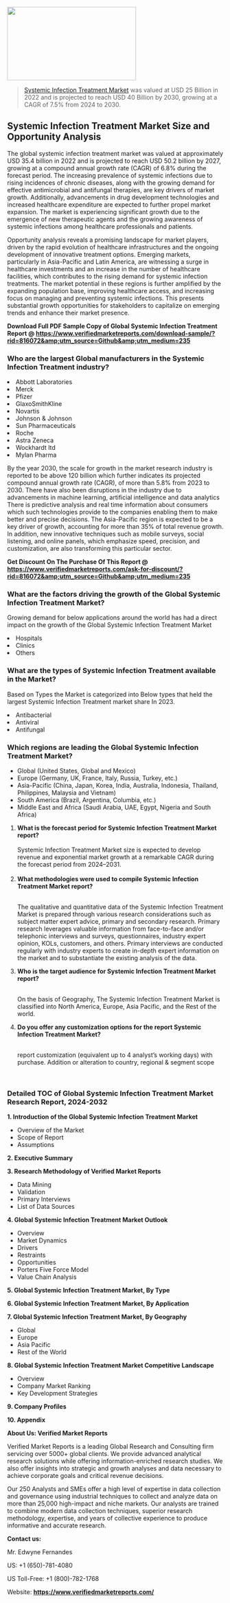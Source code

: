 <img src="https://ffe5etoiles.com/wp-content/uploads/2024/12/MST1-300x171.png" alt="" width="300" height="171" class="alignnone size-medium wp-image-20088" /><blockquote><p><p><a href="https://www.verifiedmarketreports.com/download-sample/?rid=816072&utm_source=Github&utm_medium=235" target="_blank">Systemic Infection Treatment Market</a> was valued at USD 25 Billion in 2022 and is projected to reach USD 40 Billion by 2030, growing at a CAGR of 7.5% from 2024 to 2030.</p></blockquote><p><h2>Systemic Infection Treatment Market Size and Opportunity Analysis</h2><p>The global systemic infection treatment market was valued at approximately USD 35.4 billion in 2022 and is projected to reach USD 50.2 billion by 2027, growing at a compound annual growth rate (CAGR) of 6.8% during the forecast period. The increasing prevalence of systemic infections due to rising incidences of chronic diseases, along with the growing demand for effective antimicrobial and antifungal therapies, are key drivers of market growth. Additionally, advancements in drug development technologies and increased healthcare expenditure are expected to further propel market expansion. The market is experiencing significant growth due to the emergence of new therapeutic agents and the growing awareness of systemic infections among healthcare professionals and patients.</p><p>Opportunity analysis reveals a promising landscape for market players, driven by the rapid evolution of healthcare infrastructures and the ongoing development of innovative treatment options. Emerging markets, particularly in Asia-Pacific and Latin America, are witnessing a surge in healthcare investments and an increase in the number of healthcare facilities, which contributes to the rising demand for systemic infection treatments. The market potential in these regions is further amplified by the expanding population base, improving healthcare access, and increasing focus on managing and preventing systemic infections. This presents substantial growth opportunities for stakeholders to capitalize on emerging trends and enhance their market presence.</p></p><p class=""><strong>Download Full PDF Sample Copy of Global Systemic Infection Treatment Report @ <a href="https://www.verifiedmarketreports.com/download-sample/?rid=816072&amp;utm_source=Github&amp;utm_medium=235" target="_blank">https://www.verifiedmarketreports.com/download-sample/?rid=816072&amp;utm_source=Github&amp;utm_medium=235</a></strong></p><h3 id="" class="">Who are the largest Global manufacturers in the Systemic Infection Treatment industry?</h3><p><li>Abbott Laboratories</li><li> Merck</li><li> Pfizer</li><li> GlaxoSmithKline</li><li> Novartis</li><li> Johnson & Johnson</li><li> Sun Pharmaceuticals</li><li> Roche</li><li> Astra Zeneca</li><li> Wockhardt ltd</li><li> Mylan Pharma</li></p><div class=""><div class="" dir="" data-message-author-role="" data-message-id="" data-message-model-slug=""><div class=""><div class=""><div class=""><div class="" dir="" data-message-author-role="" data-message-id="" data-message-model-slug=""><div class=""><div class=""><p>By the year 2030, the scale for growth in the market research industry is reported to be above 120 billion which further indicates its projected compound annual growth rate (CAGR), of more than 5.8% from 2023 to 2030. There have also been disruptions in the industry due to advancements in machine learning, artificial intelligence and data analytics There is predictive analysis and real time information about consumers which such technologies provide to the companies enabling them to make better and precise decisions. The Asia-Pacific region is expected to be a key driver of growth, accounting for more than 35% of total revenue growth. In addition, new innovative techniques such as mobile surveys, social listening, and online panels, which emphasize speed, precision, and customization, are also transforming this particular sector.</p><p><strong>Get Discount On The Purchase Of This Report @&nbsp; <a href="https://www.verifiedmarketreports.com/ask-for-discount/?rid=816072&amp;utm_source=Github&amp;utm_medium=235" target="_blank">https://www.verifiedmarketreports.com/ask-for-discount/?rid=816072&amp;utm_source=Github&amp;utm_medium=235</a></strong></p></div></div></div></div></div></div></div></div><h3 id="" class="">What are the factors driving the growth of the Global Systemic Infection Treatment Market?</h3><p id="" class="">Growing demand for below applications around the world has had a direct impact on the growth of the Global Systemic Infection Treatment Market</p><p id="" class=""><li>Hospitals</li><li> Clinics</li><li> Others</li></p><h3 id="" class="">What are the types of Systemic Infection Treatment available in the Market?</h3><p id="" class="">Based on Types the Market is categorized into Below types that held the largest Systemic Infection Treatment market share In 2023.</p><p id="" class=""><li>Antibacterial</li><li> Antiviral</li><li> Antifungal</li></p><h3 id="" class="">Which regions are leading the Global Systemic Infection Treatment Market?</h3><ul><li>Global (United States, Global and Mexico)</li><li>Europe (Germany, UK, France, Italy, Russia, Turkey, etc.)</li><li>Asia-Pacific (China, Japan, Korea, India, Australia, Indonesia, Thailand, Philippines, Malaysia and Vietnam)</li><li>South America (Brazil, Argentina, Columbia, etc.)</li><li>Middle East and Africa (Saudi Arabia, UAE, Egypt, Nigeria and South Africa)</li></ul><p><ol><li><strong>What is the forecast period for Systemic Infection Treatment Market report?<br /></strong><br /><span data-sheets-root="1" data-sheets-value="{&quot;1&quot;:2,&quot;2&quot;:&quot;XXXX size is expected to develop revenue and exponential market growth at a remarkable CAGR during the forecast period from 2024&ndash;2030.&quot;}" data-sheets-userformat="{&quot;2&quot;:12674,&quot;4&quot;:{&quot;1&quot;:2,&quot;2&quot;:16776960},&quot;10&quot;:2,&quot;11&quot;:0,&quot;15&quot;:&quot;Arial&quot;,&quot;16&quot;:12}">Systemic Infection Treatment Market size is expected to develop revenue and exponential market growth at a remarkable CAGR during the forecast period from 2024&ndash;2031.</span><br /><br /></li><li><strong>What methodologies were used to compile Systemic Infection Treatment Market report?<br /><br /></strong><p>The qualitative and quantitative data of the&nbsp;Systemic Infection Treatment Market is prepared through various research considerations such as subject matter expert advice, primary and secondary research. Primary research leverages valuable information from face-to-face and/or telephonic interviews and surveys, questionnaires, industry expert opinion, KOLs, customers, and others. Primary interviews are conducted regularly with industry experts to create in-depth expert information on the market and to substantiate the existing analysis of the data.&nbsp;</p></li><li><strong>Who is the target audience for Systemic Infection Treatment Market report?<br /><br /></strong><p>On the basis of Geography, The&nbsp;Systemic Infection Treatment Market is classified into North America, Europe, Asia Pacific, and the Rest of the world.</p></li><li><strong>Do you offer any customization options for the report Systemic Infection Treatment Market?<br /><br /></strong><p>report customization (equivalent up to 4 analyst&rsquo;s working days) with purchase. Addition or alteration to country, regional &amp; segment scope</p><p>&nbsp;</p></li></ol></p><h3 id="" class="">Detailed TOC of Global Systemic Infection Treatment Market Research Report, 2024-2032</h3><p id="" class=""><strong>1. Introduction of the Global Systemic Infection Treatment Market</strong></p><ul><li>Overview of the Market</li><li>Scope of Report</li><li>Assumptions</li></ul><p id="" class=""><strong>2. Executive Summary</strong></p><p id="" class=""><strong>3. Research Methodology of&nbsp;Verified Market Reports</strong></p><ul><li>Data Mining</li><li>Validation</li><li>Primary Interviews</li><li>List of Data Sources</li></ul><p id="" class=""><strong>4. Global Systemic Infection Treatment Market Outlook</strong></p><ul><li>Overview</li><li>Market Dynamics</li><li>Drivers</li><li>Restraints</li><li>Opportunities</li><li>Porters Five Force Model</li><li>Value Chain Analysis</li></ul><p id="" class=""><strong>5. Global Systemic Infection Treatment Market, By&nbsp;Type</strong></p><p id="" class=""><strong>6. Global Systemic Infection Treatment Market, By Application</strong></p><p id="" class=""><strong>7. Global Systemic Infection Treatment Market, By Geography</strong></p><ul><li>Global</li><li>Europe</li><li>Asia Pacific</li><li>Rest of the World</li></ul><p id="" class=""><strong>8. Global Systemic Infection Treatment Market Competitive Landscape</strong></p><ul><li>Overview</li><li>Company Market Ranking</li><li>Key Development Strategies</li></ul><p id="" class=""><strong>9. Company Profiles</strong></p><p id="" class=""><strong>10. Appendix</strong></p><p id="" class=""><strong>About Us: Verified Market Reports</strong></p><p id="" class="">Verified Market Reports is a leading Global Research and Consulting firm servicing over 5000+ global clients. We provide advanced analytical research solutions while offering information-enriched research studies. We also offer insights into strategic and growth analyses and data necessary to achieve corporate goals and critical revenue decisions.</p><p id="" class="">Our 250 Analysts and SMEs offer a high level of expertise in data collection and governance using industrial techniques to collect and analyze data on more than 25,000 high-impact and niche markets. Our analysts are trained to combine modern data collection techniques, superior research methodology, expertise, and years of collective experience to produce informative and accurate research.</p><p id="" class=""><strong>Contact us:</strong></p><p id="" class="">Mr. Edwyne Fernandes</p><p id="" class="">US: +1 (650)-781-4080</p><p id="" class="">US Toll-Free: +1 (800)-782-1768</p><p id="" class="">Website: <a target="" data-test-app-aware-link=""><strong>https://www.verifiedmarketreports.com/</strong></a></p>

